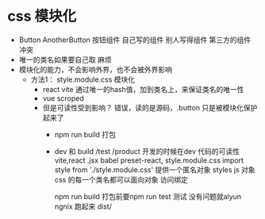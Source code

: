 # css 模块化

- Button AnotherButton 按钮组件
  自己写的组件
  别人写得组件
  第三方的组件
  冲突
- 唯一的类名如果要自己取 麻烦
- 模块化的能力，不会影响外界，也不会被外界影响
  - 方法1： style.module.css 模块化
    - react vite
      通过唯一的hash值，加到类名上，来保证类名的唯一性
    - vue scroped
    - 但是可读性受到影响？
      错误，读的是源码，.button 只是被模块化保护起来了
      - npm run build 打包
      - dev 和 build /test /product
        开发的时候在dev 代码的可读性
        vite,react .jsx  babel preset-react,
        style.module.css
        import style from './style.module.css' 提供一个匿名对象
        styles js 对象 css 的每一个类名都可以面向对象
        访问绑定

        npm run build
        打包前要npm run test 测试
        没有问题就alyun ngnix 跑起来 dist/